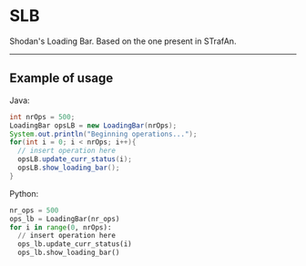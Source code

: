 # SLB
Shodan's Loading Bar. Based on the one present in STrafAn.

---
## Example of usage
Java:
```java
int nrOps = 500;
LoadingBar opsLB = new LoadingBar(nrOps);
System.out.println("Beginning operations...");
for(int i = 0; i < nrOps; i++){
  // insert operation here
  opsLB.update_curr_status(i);
  opsLB.show_loading_bar();
}
```

Python:
```py
nr_ops = 500
ops_lb = LoadingBar(nr_ops)
for i in range(0, nrOps):
  // insert operation here
  ops_lb.update_curr_status(i)
  ops_lb.show_loading_bar()
```
